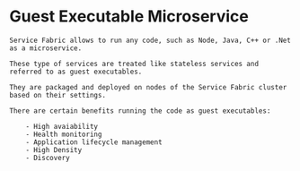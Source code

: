 # Guest Executable Microservice

    Service Fabric allows to run any code, such as Node, Java, C++ or .Net as a microservice. 

    These type of services are treated like stateless services and referred to as guest executables.  
    
    They are packaged and deployed on nodes of the Service Fabric cluster based on their settings.
    
    There are certain benefits running the code as guest executables:
    
        - High avaiability
        - Health monitoring
        - Application lifecycle management
        - High Density
        - Discovery
